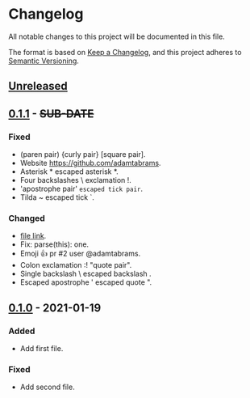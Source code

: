 # Changelog
All notable changes to this project will be documented in this file.

The format is based on [Keep a Changelog](https://keepachangelog.com/en/1.0.0/),
and this project adheres to [Semantic Versioning](https://semver.org/spec/v2.0.0.html).

## [Unreleased]

## [0.1.1] - ~~SUB-DATE~~
### Fixed
- (paren pair) {curly pair} [square pair].
- Website https://github.com/adamtabrams.
- Asterisk * escaped asterisk \*.
- Four backslashes \ exclamation !.
- 'apostrophe pair' `escaped tick pair`.
- Tilda ~ escaped tick `.

### Changed
- [file link](./run-test).
- Fix: parse(this): one.
- Emoji :+1: pr #2 user @adamtabrams.
- Colon exclamation :! "quote pair".
- Single backslash \ escaped backslash \.
- Escaped apostrophe \' escaped quote ".

## [0.1.0] - 2021-01-19
### Added
- Add first file.

### Fixed
- Add second file.

[Unreleased]: https://github.com/adamtabrams/change/compare/0.1.1...HEAD
[0.1.1]: https://github.com/adamtabrams/change/compare/0.1.0...0.1.1
[0.1.0]: https://github.com/adamtabrams/change/releases/tag/0.1.0
